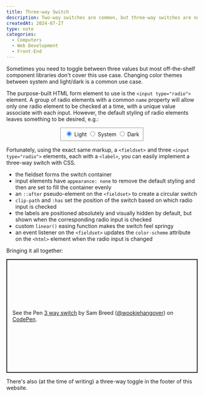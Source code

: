 ```yaml
---
title: Three-way Switch
description: Two-way switches are common, but three-way switches are not.
createdAt: 2024-07-27
type: note
categories:
  - Computers
  - Web Development
  - Front-End
---
```


Sometimes you need to toggle between three values but most off-the-shelf component libraries don't cover this use case. Changing color themes between system and light/dark is a common use case.

The purpose-built HTML form element to use is the `<input type="radio">` element. A group of radio elements with a common `name` property will allow only one radio element to be checked at a time, with a unique value associate with each input. However, the default styling of radio elements leaves something to be desired, e.g.:

<fieldset style="width: fit-content; margin: 0 auto;">
  <input type="radio" id="demo-light" name="theme" value="light" checked />
  <label for="demo-light">Light</label>
  <input type="radio" id="demo-system" name="theme" value="system" />
  <label for="demo-system">System</label>
  <input type="radio" id="demo-dark" name="theme" value="dark" />
  <label for="demo-dark">Dark</label>
</fieldset>

Fortunately, using the exact same markup, a `<fieldset>` and three `<input type="radio">` elements, each with a `<label>`, you can easily implement a three-way switch with CSS.

- the fieldset forms the switch container
- input elements have `appearance: none` to remove the default styling and then are set to fill the container evenly
- an `::after` pseudo-element on the `<fieldset>` to create a circular switch
- `clip-path` and `:has` set the position of the switch based on which radio input is checked
- the labels are positioned absolutely and visually hidden by default, but shown when the corresponding radio input is checked
- custom `linear()` easing function makes the switch feel springy
- an event listener on the `<fieldset>` updates the `color-scheme` attribute on the `<html>` element when the radio input is changed

Bringing it all together:

<p class="codepen" data-height="300" data-default-tab="result" data-slug-hash="mdZEvmq" data-pen-title="3 way switch" data-user="wookiehangover" style="height: 300px; box-sizing: border-box; display: flex; align-items: center; justify-content: center; border: 2px solid; margin: 1em 0; padding: 1em;">
  <span>See the Pen <a href="https://codepen.io/wookiehangover/pen/mdZEvmq">
  3 way switch</a> by Sam Breed (<a href="https://codepen.io/wookiehangover">@wookiehangover</a>)
  on <a href="https://codepen.io">CodePen</a>.</span>
</p>
<script async src="https://cpwebassets.codepen.io/assets/embed/ei.js"></script>

There's also (at the time of writing) a three-way toggle in the footer of this website.
